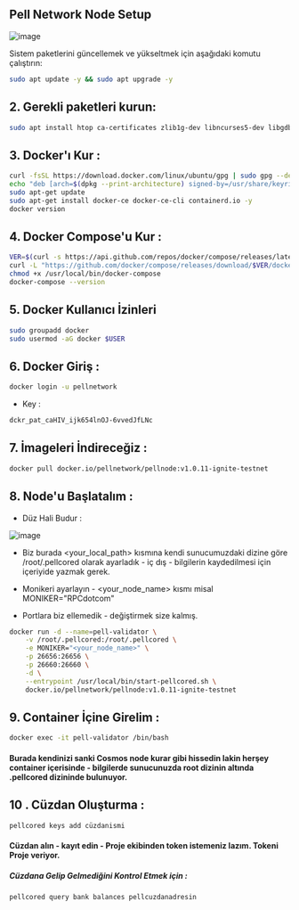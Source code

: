 ## Pell Network Node Setup 

![image](https://github.com/user-attachments/assets/274cc570-ec41-4551-9742-e4cbbec1e77d)


Sistem paketlerini güncellemek ve yükseltmek için aşağıdaki komutu çalıştırın:

```bash
sudo apt update -y && sudo apt upgrade -y
```
## 2. Gerekli paketleri kurun:

```bash
sudo apt install htop ca-certificates zlib1g-dev libncurses5-dev libgdbm-dev libnss3-dev tmux iptables curl nvme-cli git wget make jq libleveldb-dev build-essential pkg-config ncdu tar clang bsdmainutils lsb-release libssl-dev libreadline-dev libffi-dev jq gcc screen unzip lz4 -y
```
## 3. Docker'ı Kur : 

```bash
curl -fsSL https://download.docker.com/linux/ubuntu/gpg | sudo gpg --dearmor -o /usr/share/keyrings/docker-archive-keyring.gpg
echo "deb [arch=$(dpkg --print-architecture) signed-by=/usr/share/keyrings/docker-archive-keyring.gpg] https://download.docker.com/linux/ubuntu $(lsb_release -cs) stable" | sudo tee /etc/apt/sources.list.d/docker.list > /dev/null
sudo apt-get update
sudo apt-get install docker-ce docker-ce-cli containerd.io -y
docker version
```

## 4. Docker Compose'u Kur : 

```bash
VER=$(curl -s https://api.github.com/repos/docker/compose/releases/latest | grep tag_name | cut -d '"' -f 4)
curl -L "https://github.com/docker/compose/releases/download/$VER/docker-compose-$(uname -s)-$(uname -m)" -o /usr/local/bin/docker-compose
chmod +x /usr/local/bin/docker-compose
docker-compose --version
```

## 5. Docker Kullanıcı İzinleri

```bash
sudo groupadd docker
sudo usermod -aG docker $USER
```

## 6. Docker Giriş : 

```bash
docker login -u pellnetwork
```

- Key : 

```bash
dckr_pat_caHIV_ijk654lnOJ-6vvedJfLNc
```

## 7. İmageleri İndireceğiz : 

```bash
docker pull docker.io/pellnetwork/pellnode:v1.0.11-ignite-testnet
```

## 8. Node'u Başlatalım : 

- Düz Hali Budur : 

![image](https://github.com/user-attachments/assets/4ca54882-49df-43d5-bfff-a5564a980913)

- Biz burada <your_local_path> kısmına kendi sunucumuzdaki dizine göre /root/.pellcored olarak ayarladık - iç dış - bilgilerin kaydedilmesi için içeriyide yazmak gerek.

- Monikeri ayarlayın - <your_node_name> kısmı misal MONIKER="RPCdotcom"

- Portlara biz ellemedik - değiştirmek size kalmış.


```bash
docker run -d --name=pell-validator \
    -v /root/.pellcored:/root/.pellcored \
    -e MONIKER="<your_node_name>" \
    -p 26656:26656 \
    -p 26660:26660 \
    -d \
    --entrypoint /usr/local/bin/start-pellcored.sh \
    docker.io/pellnetwork/pellnode:v1.0.11-ignite-testnet
```

## 9. Container İçine Girelim : 
```bash
docker exec -it pell-validator /bin/bash
```

#### Burada kendinizi sanki Cosmos node kurar gibi hissedin lakin herşey container içerisinde - bilgilerde sunucunuzda root dizinin altında .pellcored dizininde bulunuyor.

## 10 . Cüzdan Oluşturma : 
```bash
pellcored keys add cüzdanismi
```

#### Cüzdan alın - kayıt edin - Proje ekibinden token istemeniz lazım. Tokeni Proje veriyor.

##### Cüzdana Gelip Gelmediğini Kontrol Etmek için : 

```bash
pellcored query bank balances pellcuzdanadresin
```
